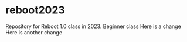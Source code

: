 # reboot2023
Repository for Reboot 1.0 class in 2023.
Beginner class
Here is a change
Here is another change